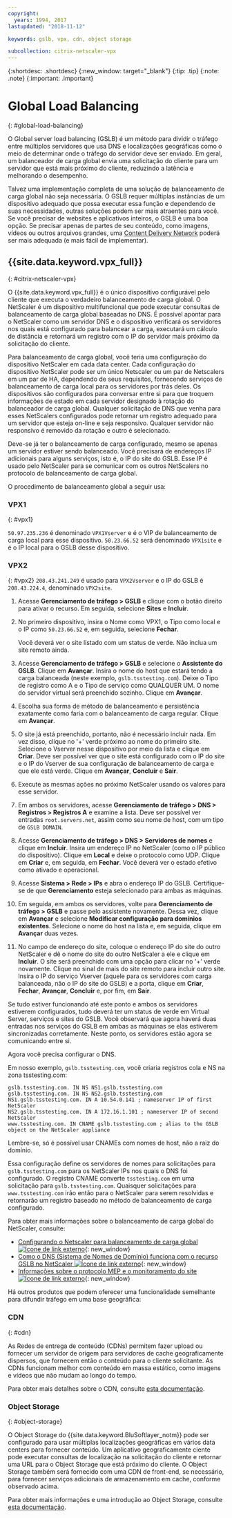 ```yaml
---
copyright:
  years: 1994, 2017
lastupdated: "2018-11-12"

keywords: gslb, vpx, cdn, object storage

subcollection: citrix-netscaler-vpx
---
```


{:shortdesc: .shortdesc}
{:new_window: target="_blank"}
{:tip: .tip}
{:note: .note}
{:important: .important}

# Global Load Balancing
{: #global-load-balancing}

O Global server load balancing (GSLB) é um método para dividir o tráfego entre múltiplos servidores que usa DNS e localizações geográficas como o meio de determinar onde o tráfego do servidor deve ser enviado. Em geral, um balanceador de carga global envia uma solicitação do cliente para um servidor que está mais próximo do cliente, reduzindo a latência e melhorando o desempenho.

Talvez uma implementação completa de uma solução de balanceamento de carga global não seja necessária. O GSLB requer múltiplas instâncias de um dispositivo adequado que possa executar essa função e dependendo de suas necessidades, outras soluções podem ser mais atraentes para você. Se você precisar de websites e aplicativos inteiros, o GSLB é uma boa opção. Se precisar apenas de partes de seu conteúdo, como imagens, vídeos ou outros arquivos grandes, uma [Content Delivery Network](/docs/infrastructure/CDN?topic=CDN-about-content-delivery-networks-cdn-) poderá ser mais adequada (e mais fácil de implementar).

## {{site.data.keyword.vpx_full}}
{: #citrix-netscaler-vpx}

O {{site.data.keyword.vpx_full}} é o único dispositivo configurável pelo cliente que executa o verdadeiro balanceamento de carga global. O NetScaler é um dispositivo multifuncional que pode executar consultas de balanceamento de carga global baseadas no DNS. É possível apontar para o NetScaler como um servidor DNS e o dispositivo verificará os servidores nos quais está configurado para balancear a carga, executará um cálculo de distância e retornará um registro com o IP do servidor mais próximo da solicitação do cliente.

Para balanceamento de carga global, você teria uma configuração do dispositivo NetScaler em cada data center. Cada configuração do dispositivo NetScaler pode ser um único Netscaler ou um par de Netscalers em um par de HA, dependendo de seus requisitos, fornecendo serviços de balanceamento de carga local para os servidores por trás deles. Os dispositivos são configurados para conversar entre si para que troquem informações de estado em cada servidor designado à rotação do balanceador de carga global. Qualquer solicitação de DNS que venha para esses NetScalers configurados pode retornar um registro adequado para um servidor que esteja on-line e seja responsivo. Qualquer servidor não responsivo é removido da rotação e outro é selecionado.

Deve-se já ter o balanceamento de carga configurado, mesmo se apenas um servidor estiver sendo balanceado. Você precisará de endereços IP adicionais para alguns serviços, isto é, o IP do site do GSLB. Esse IP é usado pelo NetScaler para se comunicar com os outros NetScalers no protocolo de balanceamento de carga global.

O procedimento de balanceamento global a seguir usa:

### VPX1
{: #vpx1}

`50.97.235.236` é denominado `VPX1Vserver` e é o VIP de balanceamento de carga local para esse dispositivo. `50.23.66.52` será denominado `VPX1site` e é o IP local para o GSLB desse dispositivo.

### VPX2
{: #vpx2}
`208.43.241.249` é usado para `VPX2Vserver` e o IP do GSLB é `208.43.224.4`, denominado `VPX2site`.

1. Acesse **Gerenciamento de tráfego > GSLB** e clique com o botão direito para ativar o recurso. Em seguida, selecione **Sites** e **Incluir**.

2. No primeiro dispositivo, insira o Nome como VPX1, o Tipo como local e o IP como `50.23.66.52` e, em seguida, selecione **Fechar**.

	Você deverá ver o site listado com um status de verde. Não inclua um site remoto ainda.

3. Acesse **Gerenciamento de tráfego > GSLB** e selecione o **Assistente do GSLB**. Clique em **Avançar**. Insira o nome do host que estará tendo a carga balanceada (neste exemplo, `gslb.tsstesting.com`). Deixe o Tipo de registro como A e o Tipo de serviço como QUALQUER UM. O nome do servidor virtual será preenchido sozinho. Clique em **Avançar**.

4. Escolha sua forma de método de balanceamento e persistência exatamente como faria com o balanceamento de carga regular. Clique em **Avançar**.

5. O site já está preenchido, portanto, não é necessário incluir nada. Em vez disso, clique no '+' verde próximo ao nome do primeiro site. Selecione o Vserver nesse dispositivo por meio da lista e clique em **Criar**. Deve ser possível ver que o site está configurado com o IP do site e o IP do Vserver de sua configuração de balanceamento de carga e que ele está verde. Clique em **Avançar**, **Concluir** e **Sair**.

6. Execute as mesmas ações no próximo NetScaler usando os valores para esse servidor.

7. Em ambos os servidores, acesse **Gerenciamento de tráfego > DNS > Registros > Registros A** e examine a lista. Deve ser possível ver entradas `root.servers.net`, assim como seu nome de host, com um tipo de `GSLB DOMAIN`.

8. Acesse **Gerenciamento de tráfego > DNS > Servidores de nomes** e clique em **Incluir**. Insira um endereço IP no NetScaler (como o IP público do dispositivo). Clique em **Local** e deixe o protocolo como UDP. Clique em **Criar** e, em seguida, em **Fechar**. Você deverá ver o estado efetivo como ativado e operacional.

9. Acesse **Sistema > Rede > IPs** e abra o endereço IP do GSLB. Certifique-se de que **Gerenciamento** esteja selecionado para ambas as máquinas.

10. Em seguida, em ambos os servidores, volte para **Gerenciamento de tráfego > GSLB** e passe pelo assistente novamente. Dessa vez, clique em **Avançar** e selecione **Modificar configuração para domínios existentes**. Selecione o nome do host na lista e, em seguida, clique em **Avançar** duas vezes.

11. No campo de endereço do site, coloque o endereço IP do site do outro NetScaler e dê o nome do site do outro NetScaler a ele e clique em **Incluir**. O site será preenchido com uma opção para clicar no '+' verde novamente. Clique no sinal de mais do site remoto para incluir outro site. Insira o IP do serviço Vserver (aquele para os servidores com carga balanceada, não o IP do site do GSLB) e a porta, clique em **Criar**, **Fechar**, **Avançar**, **Concluir** e, por fim, em **Sair**.

Se tudo estiver funcionando até este ponto e ambos os servidores estiverem configurados, tudo deverá ter um status de verde em Virtual Server, serviços e sites do GSLB. Você observará que agora haverá duas entradas nos serviços do GSLB em ambas as máquinas se elas estiverem sincronizadas corretamente. Neste ponto, os servidores estão agora se comunicando entre si.

Agora você precisa configurar o DNS.

Em nosso exemplo, `gslb.tsstesting.com`, você criaria registros cola e NS na zona tsstesting.com:

    gslb.tsstesting.com. IN NS NS1.gslb.tsstesting.com
    gslb.tsstesting.com. IN NS NS2.gslb.tsstesting.com
    NS1.gslb.tsstesting.com. IN A 10.54.0.141 ; nameserver IP of first NetScaler
    NS2.gslb.tsstesting.com. IN A 172.16.1.101 ; nameserver IP of second NetScaler
    www.tsstesting.com. IN CNAME gslb.tsstesting.com ; alias to the GSLB object on the NetScaler appliance

Lembre-se, só é possível usar CNAMEs com nomes de host, não a raiz do domínio.

Essa configuração define os servidores de nomes para solicitações para `gslb.tsstesting.com` para os NetScaler IPs nos quais o DNS foi configurado. O registro CNAME converte `tsstesting.com` em uma solicitação para `gslb.tsstesting.com`. Quaisquer solicitações para `www.tsstesting.com` irão então para o NetScaler para serem resolvidas e retornarão um registro baseado no método de balanceamento de carga configurado.

Para obter mais informações sobre o balanceamento de carga global do NetScaler, consulte:
* [Configurando o Netscaler para balanceamento de carga global ![Ícone de link externo](../../icons/launch-glyph.svg "Ícone de link externo")](http://support.citrix.com/article/CTX110348){: new_window}
* [Como o DNS (Sistema de Nomes de Domínio) funciona com o recurso GSLB no NetScaler ![Ícone de link externo](../../icons/launch-glyph.svg "Ícone de link externo")](https://support.citrix.com/article/CTX122619){: new_window}
* [Informações sobre o protocolo MEP e o monitoramento do site ![Ícone de link externo](../../icons/launch-glyph.svg "Ícone de link externo")](http://support.citrix.com/article/CTX111081){: new_window}

Há outros produtos que podem oferecer uma funcionalidade semelhante para difundir tráfego em uma base geográfica:

### CDN
{: #cdn}

As Redes de entrega de conteúdo (CDNs) permitem fazer upload ou fornecer um servidor de origem para servidores de cache geograficamente dispersos, que fornecem então o conteúdo para o cliente solicitante. As CDNs funcionam melhor com conteúdo em massa estático, como imagens e vídeos que não mudam ao longo do tempo.

Para obter mais detalhes sobre o CDN, consulte [esta documentação](/docs/infrastructure/CDN?topic=CDN-getting-started).

### Object Storage
{: #object-storage}

O Object Storage do {{site.data.keyword.BluSoftlayer_notm}} pode ser configurado para usar múltiplas localizações geográficas em vários data centers para fornecer conteúdo. Um aplicativo geograficamente ciente pode executar consultas de localização na solicitação do cliente e retornar uma URL para o Object Storage que está próximo do cliente. O Object Storage também será fornecido com uma CDN de front-end, se necessário, para fornecer serviços adicionais de armazenamento em cache, conforme observado acima.

Para obter mais informações e uma introdução ao Object Storage, consulte [esta documentação](/docs/services/cloud-object-storage?topic=cloud-object-storage-about).
